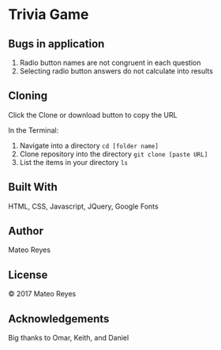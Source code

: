 # Trivia Game

## Bugs in application
1. Radio button names are not congruent in each question
2. Selecting radio button answers do not calculate into results 

## Cloning
Click the Clone or download button to copy the URL

In the Terminal:
1. Navigate into a directory
`cd [folder name]`
2. Clone repository into the directory
`git clone [paste URL]`
3. List the items in your directory
`ls`

## Built With
HTML, CSS, Javascript, JQuery, Google Fonts

## Author
Mateo Reyes

## License
&copy; 2017 Mateo Reyes

## Acknowledgements
Big thanks to Omar, Keith, and Daniel